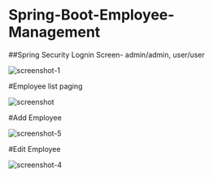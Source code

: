 # Spring-Boot-Employee-Management

##Spring Security Lognin Screen- admin/admin, user/user
 
![screenshot-1](https://cloud.githubusercontent.com/assets/16677013/16341021/a814d312-39f0-11e6-8f7f-6a55b09c8c64.png)

#Employee list paging
  
![screenshot](https://cloud.githubusercontent.com/assets/16677013/16340898/10b00ad2-39f0-11e6-9f4d-030322ec30ed.png)

#Add Employee

![screenshot-5](https://cloud.githubusercontent.com/assets/16677013/16341018/a811c67c-39f0-11e6-94ef-8d7b54804ba9.png)

#Edit Employee

![screenshot-4](https://cloud.githubusercontent.com/assets/16677013/16341020/a812308a-39f0-11e6-874b-1523d632aa03.png)

